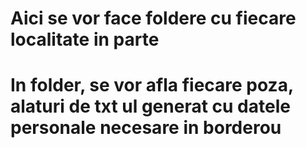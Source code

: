 # Aici se vor face foldere cu fiecare localitate in parte

# In folder, se vor afla fiecare poza, alaturi de txt ul generat cu datele personale necesare in borderou